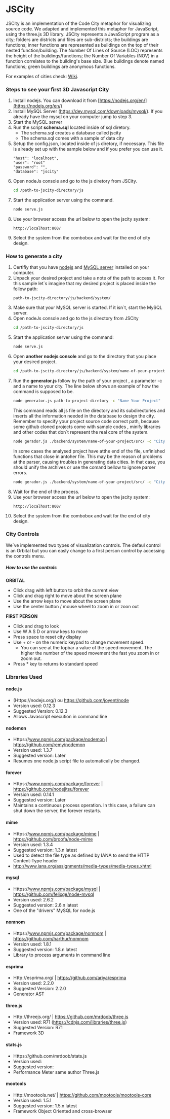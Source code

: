 
   # JSCity

   JSCity is an implementation of the Code City metaphor for visualizing source code. We adapted and implemented this metaphor for JavaScript, using the three.js 3D library.
   JSCity represents a JavaScript program as a city; folders are districts and files are sub-districts; the buildings are functions; inner functions are represented as buildings on the top of their nested function/building.
   The Number Of Lines of Source (LOC) represents the height of the buildings/functions; the Number Of Variables (NOV) in a function correlates to the building's base size. Blue buildings denote named functions; green buildings are anonymous functions.
   
   For examples of cities check: [Wiki](https://github.com/ASERG-UFMG/JSCity/wiki/JSCITY).
   
   ### Steps to see your first 3D Javascript City
   1. Install nodejs. You can download it from [https://nodejs.org/en/](https://nodejs.org/en/)
   2. Install MySQL Server (https://dev.mysql.com/downloads/mysql/).  If you already have the mysql on your computer jump to step 3.
   3. Start the MySQL server
   4. Run the script **schema.sql** located inside of sql diretory.
      - The schema.sql creates a database called jscity
      - The schema.sql comes with a sample of data city
   5. Setup the config.json, located inside of js diretory, if necessary. This file is already set up with the sample below and if you prefer you can use it.
      ```
      "host": "localhost",
      "user": "root"
      "password": "",
      "database": "jscity"
      ```
   6. Open nodeJs console and go to the js diretory from JSCity.
      ```sh
      cd /path-to-jscity-directory/js
      ```
   7. Start the application server using the command.
      ```sh
      node serve.js
      ```
   8. Use your browser access the url below to open the jscity system:
      ```
      http://localhost:800/
      ```
   9. Select the system from the combobox and wait for the end of city design.
   ### How to generate a city
   1. Certifiy that you have [nodejs](https://nodejs.org/en/) and [MySQL server](https://dev.mysql.com/downloads/mysql/) installed on your computer.
   2. Unpack your desired project and take a note of the path to access it. For this sample let`s imagine that my desired project is placed  inside the follow path:
      ```
      path-to-jscity-directory/js/backend/system/
      ```
   3. Make sure that your MySQL server is started.  If it isn`t, start the MySQL server.
   4. Open nodeJs console and go to the js directory from JSCity
      ```sh
      cd /path-to-jscity-directory/js
      ```
   5. Start the application server using the command:
      ```sh
      node serve.js
      ```
   6. Open **another nodejs console** and go to the directory that you place your desired project.
      ```sh
      cd /path-to-jscity-directory/js/backend/system/name-of-your-project/
      ```
   7. Run the **generator.js** follow by the path of your project , a parameter -c and a name to your city. The  line below shows an example of how the command is supposed to be.
      ```sh
      node generator.js path-to-project-diretory -c "Name Your Project"
      ```
      This command reads all js file on the directory and its subdirectories and inserts  all the information   needed in the database to design the city. Remember to specify your project source code correct path, because some github cloned projects come with sample codes , minify libraries and other codes that don`t represent the real core of the system.
      ```sh
      node gerador.js ./backend/system/name-of-your-project/src/ -c "City Name"
      ```
      In some cases the analysed project have atthe end of the file, unfinished functions that close in antoher file. This may be the reason of problems at the parser, causing troubles in generating data cities. In that case, you should unify the archives or use the comand bellow to ignore parser errors.
      ```sh
      node gerador.js ./backend/system/name-of-your-project/src/ -c "City Name"
      ```
   8. Wait for the end of the process.
   9. Use your browser access the url below to open the jscity system:
      ```
      http://localhost:800/
      ```
   10. Select the system from the combobox and wait for the end of city design.


   ### City Controls

   We`ve implemented two types of visualization controls. The defaul control is an Orbital but you can easly change to a first person control by accessing the controls menu.

   ##### How to use the controls

   **ORBITAL**
   - Click drag with left button to orbit the current view
   - Click and drag right to move about the screen plane
   - Use the arrow keys to move about the screen plane
   - Use the center button / mouse wheel to zoom in or zoon out

   **FIRST PERSON**
   - Click and drag to look
   - Use W A S D or arrow keys to move
   - Press space to reset city display
   - Use + or - on the numeric keypad to change movement speed.
      - You can see at the topbar a value of the speed movement.  The higher the number of the speed movement the fast you zoom in or zoom out.
   - Press * key to returns to standard speed


   ### Libraries Used

   #### node.js
   - (Https://nodejs.org/)  ou  https://github.com/joyent/node
   - Version used: 0.12.3
   - Suggested Version: 0.12.3
   - Allows Javascript execution in command line

   #### nodemon
   - Https://www.npmjs.com/package/nodemon | https://github.com/remy/nodemon
   - Version used: 1.3.7
   - Suggested version: Later
   - Resumes one node.js script file to automatically be changed.

   #### forever
   - Https://www.npmjs.com/package/forever | https://github.com/nodejitsu/forever
   - Version used: 0.14.1
   - Suggested version: Later
   - Maintains a continuous process operation. In this case, a failure can shut down the server, the forever restarts.

   #### mime
   - Https://www.npmjs.com/package/mime | https://github.com/broofa/node-mime
   - Version used: 1.3.4
   - Suggested version: 1.3.n latest
   - Used to detect the file type as defined by IANA to send the HTTP Content-Type header
   - http://www.iana.org/assignments/media-types/media-types.xhtml

   #### mysql
   - Https://www.npmjs.com/package/mysql | https://github.com/felixge/node-mysql
   - Version used: 2.6.2
   - Suggested version: 2.6.n latest
   - One of the "drivers" MySQL for node.js

   #### nomnom
   - Https://www.npmjs.com/package/nomnom | https://github.com/harthur/nomnom
   - Version used: 1.8.1
   - Suggested version: 1.8.n latest
   - Library to process arguments in command line

   #### esprima
   - Http://esprima.org/ | https://github.com/ariya/esprima
   - Version used: 2.2.0
   - Suggested Version: 2.2.0
   - Generator AST

   #### three.js
   - Http://threejs.org/ | https://github.com/mrdoob/three.js
   - Version used: R71 (https://cdnjs.com/libraries/three.js)
   - Suggested Version: R71
   - Framework 3D

   #### stats.js
   - Https://github.com/mrdoob/stats.js
   - Version used:
   - Suggested version:
   - Performance Meter same author Three.js

   #### mootools
   - Http://mootools.net/ | https://github.com/mootools/mootools-core
   - Version used: 1.5.1
   - Suggested version: 1.5.n latest
   - Framework Object Oriented and cross-browser









